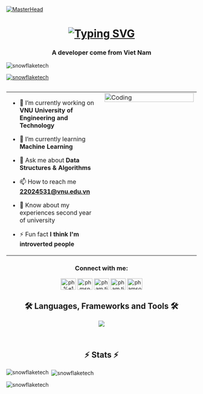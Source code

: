 [![MasterHead](https://user-images.githubusercontent.com/74038190/221352995-5ac18bdf-1a19-4f99-bbb6-77559b220470.gif)](https://www.facebook.com/pham.tien.son.2004/)
<h1 align="center">
<a href="https://git.io/typing-svg"><img src="https://readme-typing-svg.demolab.com?font=Cascadia+Code+ExtraBold&pause=1000&random=false&width=500&height=70&duration=4000&size=35&center=true&lines=Hi+There!%F0%9F%91%8B;I'm+SnowflakeTech!+%E2%9D%84%EF%B8%8F" alt="Typing SVG" /></a>
</h1>
<h3 align="center">A developer come from Viet Nam</h3>

<p align="left"> <img src="https://komarev.com/ghpvc/?username=snowflaketech&label=Profile%20views&color=0e75b6&style=flat" alt="snowflaketech" /> </p>

<p align="left"> <a href="https://github.com/ryo-ma/github-profile-trophy"><img src="https://github-profile-trophy.vercel.app/?username=snowflaketech" alt="snowflaketech" /></a> </p>

<p align="left"> <a href="https://twitter.com/" target="blank"><img src="https://img.shields.io/twitter/follow/?logo=twitter&style=for-the-badge" alt="" /></a> </p>

<table>
  <tr>
    <td valign="top" width="50%">
    
- 🔭 I’m currently working on **VNU University of Engineering and Technology**
- 🌱 I’m currently learning **Machine Learning**
- 💬 Ask me about **Data Structures & Algorithms**
- 📫 How to reach me **22024531@vnu.edu.vn**
- 📄 Know about my experiences second year of university
- ⚡ Fun fact **I think I'm introverted people**
    </td>
    
    <td valign="top" width="50%">
    
<img src="https://camo.githubusercontent.com/7de37139d0b4c1ce40865e799b446c0e963a3dd8fb68d239707237c40604fa3d/68747470733a2f2f63646e2e6472696262626c652e636f6d2f75736572732f3733303730332f73637265656e73686f74732f363538313234332f6176656e746f2e676966" alt="Coding" width="100%">
  </tr>
</table>

<h3 align="center">Connect with me:</h3>
<p align="center">
<a href="https://linkedin.com/in/ph%e1%ba%a1m-s%c6%a1n-2811852a3" target="blank"><img align="center" src="https://raw.githubusercontent.com/rahuldkjain/github-profile-readme-generator/master/src/images/icons/Social/linked-in-alt.svg" alt="ph%e1%ba%a1m-s%c6%a1n-2811852a3" height="30" width="40" /></a>
<a href="https://kaggle.com/phmsn2004" target="blank"><img align="center" src="https://raw.githubusercontent.com/rahuldkjain/github-profile-readme-generator/master/src/images/icons/Social/kaggle.svg" alt="phmsn2004" height="30" width="40" /></a>
<a href="https://fb.com/pham.tien.son.2004" target="blank"><img align="center" src="https://raw.githubusercontent.com/rahuldkjain/github-profile-readme-generator/master/src/images/icons/Social/facebook.svg" alt="pham.tien.son.2004" height="30" width="40" /></a>
<a href="https://instagram.com/pham.tien.son.2004" target="blank"><img align="center" src="https://raw.githubusercontent.com/rahuldkjain/github-profile-readme-generator/master/src/images/icons/Social/instagram.svg" alt="pham.tien.son.2004" height="30" width="40" /></a>
<a href="https://www.leetcode.com/phamson2k4" target="blank"><img align="center" src="https://raw.githubusercontent.com/rahuldkjain/github-profile-readme-generator/master/src/images/icons/Social/leet-code.svg" alt="phamson2k4" height="30" width="40" /></a>
</p>

<h2 align="center">🛠️ Languages, Frameworks and Tools 🛠️</h2>
<p align="center">
  <a href="https://skillicons.dev">
    <img src="https://skillicons.dev/icons?i=git,java,nodejs,anaconda,bootstrap,cpp,clion,cloudflare,css,discord,django,docker,emotion,github,gmail,idea,html,instagram,js,mysql,notion,py,vscode,vue,windows,postgres,powershell,pycharm,react,stackoverflow"/>
  </a>
</p>

<br/>
<h2 align="center">⚡ Stats ⚡</h2>
<p><img align="left" src="https://github-readme-stats.vercel.app/api/top-langs?username=snowflaketech&show_icons=true&locale=en&layout=compact&theme=radical" alt="snowflaketech" /></p>

<p>&nbsp;<img align="center" src="https://github-readme-stats.vercel.app/api?username=snowflaketech&show_icons=true&locale=en&theme=radical" alt="snowflaketech" /></p>

<p><img align="center" src="https://github-readme-streak-stats.herokuapp.com/?user=snowflaketech&theme=radical" alt="snowflaketech"/></p>
